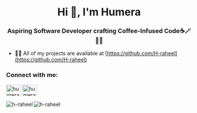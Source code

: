 <h1 align="center">Hi 👋, I'm Humera</h1>
<h3 align="center">Aspiring Software Developer crafting Coffee-Infused Code☕🪄👩‍💻</h3>



- 👨‍💻 All of my projects are available at [https://github.com/H-raheel](https://github.com/H-raheel)

<h3 align="left">Connect with me:</h3>
<p align="left">
<a href="https://linkedin.com/in/humera-raheel" target="blank"><img align="center" src="https://raw.githubusercontent.com/rahuldkjain/github-profile-readme-generator/master/src/images/icons/Social/linked-in-alt.svg" alt="humera-raheel" height="30" width="40" /></a>
<a href="https://instagram.com/humeraaa_r" target="blank"><img align="center" src="https://raw.githubusercontent.com/rahuldkjain/github-profile-readme-generator/master/src/images/icons/Social/instagram.svg" alt="humeraaa_r" height="30" width="40" /></a>
</p>



<p><img align="left" src="https://github-readme-stats.vercel.app/api/top-langs?username=h-raheel&show_icons=true&locale=en&layout=compact" alt="h-raheel" /></p>


<p><img align="center" src="https://github-readme-streak-stats.herokuapp.com/?user=h-raheel&" alt="h-raheel" /></p>
